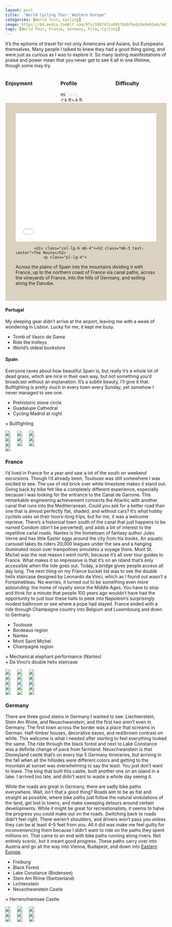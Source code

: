 ```yaml
---
layout: post
title:  "World Cycling Tour: Western Europe"
categories: [World Tour, Cycling]
image: https://64.media.tumblr.com/97cc593f4fca00576dbf6eb59e94b2eb/9d38c6a8b86410f9-b3/s500x750/5b7256dd5a7fcdf5cc6212e36b8702cd814d5c94.jpg
tags: [World Tour, France, Germany, Film, Cycling]
---
```


<article class="article-post"> 
			

 
<!--<script src="assets/js/popper.min.js"></script>
  <script src="bootstrap/js/bootstrap.min.js"></script>-->
  
 
 <!--Top Cards --> 
<section class="pt-4 pb-4" style="justify-content: center;">
    <p>
It’s the epitome of travel for not only Americans and Asians, but Europeans themselves. Many people I talked to knew they had a good thing going, and were just as curious as I was to explore it. So many lasting manifestations of praise and power mean that you never get to see it all in one lifetime, though some may try.
    </p>
   
 
<div class="columns mb-7 text-center"> 
     <div style="min-width: 30%;">
            <h3>Enjoyment</h3> 
            <span class="dot"></span>
            <span class="dot"></span>
            <span class="dot"></span>
            <span class="half-dot"></span>
        </div>
  
<div class="mr-4 ml-4" style="min-width: 30%;">
        <h3>Profile</h3> 
        <span> mi </span><span style="color:lightgray">( km)</span><br>
        <span>⭧ k ft⭨ k ft</span> 
    </div>

<div style="min-width: 30%;"> 
        <h3>Difficulty</h3>
        <span class="box"></span>
        <span class="not-box"></span>
        <span class="not-box"></span>
        <span class="not-box"></span>
    </div></div>

<!--Top Cards-->
<!--Route -->

<section style="margin-right: auto;margin-left: auto;">
    <div class="row mt-5" style="background-color: #dad2be;padding: 2rem"> 
        <div class="row gap-y">
            <div class="col-lg-6 mb-4" style="padding-bottom: 0;"> 
                <iframe width="100%" height="400px" frameborder="0" allowfullscreen allow="geolocation" src="//umap.openstreetmap.fr/en/map/my-first-amazing-world-explorer_269968?scaleControl=false&miniMap=false&scrollWheelZoom=true&zoomControl=null&editMode=disabled&moreControl=false&searchControl=false&tilelayersControl=false&embedControl=false&datalayersControl=false&onLoadPanel=none&captionBar=false&captionMenus=false&datalayers=667a8f22-be72-45cc-8dcc-d5bfdc19df56&fullscreenControl=true&locateControl=false&measureControl=false&editinosmControl=false&starControl=false&captionControl=false#5/43.564/-0.396"></iframe>
            </div>

            <div class="col-lg-6 mb-4"><h2 class="mb-3 text-center">The Route</h2>
                <p class="pl-lg-4">
Across the plains of Spain into the mountains dividing it with France, up to the northern coast of France via canal paths, across the vineyards of France, into the hills of Germany, and exiting along the Danube.
                </p> 
            </div>
        </div>
    </div>
</section>   

<!--Route -->  
<!-- Planning -->


<section class="mt-5 mb-3">
<h1>Portugal</h1>
<p>My sleeping gear didn&rsquo;t arrive at the airport, leaving me with a week of wondering in Lisbon. Lucky for me, it kept me busy.</p>
<ul><li>Tomb of Vasco de Gama</li>
<li>Ride the trolleys</li>
<li>World&rsquo;s oldest bookstore</li>
</ul>
<h1>Spain</h1>
<p>Everyone raves about how beautiful Spain is, but really it&rsquo;s a whole lot of dead grass, which are nice in their own way, but not something you&rsquo;d broadcast without an explanation. It&rsquo;s a subtle beauty, I&rsquo;ll give it that. Bullfighting is pretty much in every town every Sunday, yet somehow I never managed to see one.</p>
<ul><li>Prehistoric stone circle</li>
<li>Guadalupe Cathedral</li>
<li>Cycling Madrid at night</li>
</ul>
<p>&times; Bullfighting</p>

<div class="columns">
  <div class="img1"><a href="https://64.media.tumblr.com/97cc593f4fca00576dbf6eb59e94b2eb/9d38c6a8b86410f9-b3/s500x750/5b7256dd5a7fcdf5cc6212e36b8702cd814d5c94.jpg"><img class="glightbox" src="https://64.media.tumblr.com/97cc593f4fca00576dbf6eb59e94b2eb/9d38c6a8b86410f9-b3/s500x750/5b7256dd5a7fcdf5cc6212e36b8702cd814d5c94.jpg" /></a>
</div>
  <div class="img2"><a href="https://64.media.tumblr.com/4f0dc7541fe6a13a65132133beb85a0c/9d38c6a8b86410f9-f8/s500x750/c98e75618360b38262f7ef9ca40d64e806280a62.jpg"><img class="glightbox" src="https://64.media.tumblr.com/4f0dc7541fe6a13a65132133beb85a0c/9d38c6a8b86410f9-f8/s500x750/c98e75618360b38262f7ef9ca40d64e806280a62.jpg" /></a>
</div>
  <div class="img3"><a href="https://64.media.tumblr.com/b8829ed98a9863a271ffbe4d6d2dc318/9d38c6a8b86410f9-0d/s500x750/edd595edc4573a20588e98e63ccf4819ea59a80f.jpg"><img class="glightbox" src="https://64.media.tumblr.com/b8829ed98a9863a271ffbe4d6d2dc318/9d38c6a8b86410f9-0d/s500x750/edd595edc4573a20588e98e63ccf4819ea59a80f.jpg" /></a>

  </div>
  </div>
  
  <div class="columns">
  <div class="img1"><a href="https://64.media.tumblr.com/3b61198fb10796067ecf53da1dd4ace7/9d38c6a8b86410f9-ee/s500x750/8d6c82f34db01f5b2a772b5087b0d93ffc58d303.jpg"><img class="glightbox" src="https://64.media.tumblr.com/3b61198fb10796067ecf53da1dd4ace7/9d38c6a8b86410f9-ee/s500x750/8d6c82f34db01f5b2a772b5087b0d93ffc58d303.jpg" /></a>
</div>
  <div class="img2"><a href="https://64.media.tumblr.com/6dde3a7e61a6aa5b4ec4dbda25aa00cb/9d38c6a8b86410f9-a0/s500x750/b301d990fcca28a9218b62b898f9bcd6837b8b44.jpg"><img class="glightbox" src="https://64.media.tumblr.com/6dde3a7e61a6aa5b4ec4dbda25aa00cb/9d38c6a8b86410f9-a0/s500x750/b301d990fcca28a9218b62b898f9bcd6837b8b44.jpg" /></a>
</div>
  <div class="img3"><a href="https://64.media.tumblr.com/45b58c40df36ac9c2a8df4b46602a43d/9d38c6a8b86410f9-88/s500x750/fcdc9afbadcf499db387e1fcf70fa9f3b5a90438.jpg"><img class="glightbox" src="https://64.media.tumblr.com/45b58c40df36ac9c2a8df4b46602a43d/9d38c6a8b86410f9-88/s500x750/fcdc9afbadcf499db387e1fcf70fa9f3b5a90438.jpg" /></a>

  </div>
  </div>
  
  <div class="columns">
  <div class="img1"><a href="https://64.media.tumblr.com/ff5191a8f15fd3888043cefddcf3eed7/9d38c6a8b86410f9-e3/s500x750/0bb4bad23cc8689f5575970b9e194036a947672f.jpg"><img class="glightbox" src="https://64.media.tumblr.com/ff5191a8f15fd3888043cefddcf3eed7/9d38c6a8b86410f9-e3/s500x750/0bb4bad23cc8689f5575970b9e194036a947672f.jpg" /></a>
</div>
  <div class="img2"><a href="https://64.media.tumblr.com/7e3532946c9b03fb1ac0ca44e6c40c75/9d38c6a8b86410f9-8d/s500x750/42ddeb58be31672cd7550d4b60308baf7ad51c6e.jpg"><img class="glightbox" src="https://64.media.tumblr.com/7e3532946c9b03fb1ac0ca44e6c40c75/9d38c6a8b86410f9-8d/s500x750/42ddeb58be31672cd7550d4b60308baf7ad51c6e.jpg" /></a>
</div>
  <div class="img3"><a href="https://64.media.tumblr.com/f0a514d1e75d3aea771b6a092d837366/9d38c6a8b86410f9-ea/s500x750/ad83f795bbea8a6c40982f86099e957fe671d64e.jpg"><img class="glightbox" src="https://64.media.tumblr.com/f0a514d1e75d3aea771b6a092d837366/9d38c6a8b86410f9-ea/s500x750/ad83f795bbea8a6c40982f86099e957fe671d64e.jpg" /></a>
  </div>
  </div>
<a href="https://64.media.tumblr.com/993911c19d89bed1066a852b262daa0b/9d38c6a8b86410f9-12/s500x750/95154dee93df2f862e7558d0464ae14bade91e94.jpg"><img class="glightbox" src="https://64.media.tumblr.com/993911c19d89bed1066a852b262daa0b/9d38c6a8b86410f9-12/s500x750/95154dee93df2f862e7558d0464ae14bade91e94.jpg" /></a>
</section>

<h1>France</h1>
<p>I&rsquo;d lived in France for a year and saw a lot of the south on weekend excursions. Though I&rsquo;d already been, Toulouse was still somewhere I was excited to see. The use of red brick over white limestone makes it stand out. Going back by bike felt like a completely different experience, especially because I was looking for the entrance to the Canal de Garrone. This remarkable engineering achievement connects the Atlantic with another canal that runs into the Mediterranean. Could you ask for a better road than one that is almost perfectly flat, shaded, and without cars? It&rsquo;s what hobby cyclists uses on their hours-long trips, but for me, it was a welcome reprieve. There&rsquo;s a historical town south of the canal that just happens to be named Condom (don&rsquo;t be perverted), and adds a bit of interest to the repetitive canal roads. Nantes is the hometown of fantasy author Jules Verne and has little Easter eggs around the city from his books. An aquatic carousel takes its riders 20,000 leagues under the sea and a hanging illuminated moon over trampolines simulates a voyage there. Mont St. Michel was the real reason I went north, because it&rsquo;s all over tour guides to France. What makes it so impressive is that it&rsquo;s on an island that&rsquo;s only accessible when the tide goes out. Today, a bridge gives people access all day long. The next thing on my France bucket list was to see the double helix staircase designed by Leonardo da Vinci, which as I found out wasn&rsquo;t a Fontainebleau. No worries, it turned out to be something even more astounding: the home of royalty since the Middle Ages. You have to stop and think for a minute that people 100 years ago wouldn&rsquo;t have had the opportunity to just tour these halls to peek into Napoleon&rsquo;s surprisingly modest bathroom or see where a pope had stayed. France ended with a ride through Champagne country into Belgium and Luxembourg and down to Germany.</p>
<ul><li>Toulouse</li>
<li>Bordeaux region</li>
<li>Nantes</li>
<li>Mont Saint Michel</li>
<li>Champagne region</li>
</ul>
<p>&times; Mechanical elephant performance (Nantes)<br>&times; Da Vinci&rsquo;s double helix staircase</p>

<section class="p-1 jumbotron"> 
<div class="columns">
  <div class="img1"><img class="glightbox" src="https://64.media.tumblr.com/a8d51acb76d9f9065feaa78f54bf528c/c5d52787a4b36409-50/s500x750/61c5619a327ecb4d4bdda54c9bbf339b755daa8f.jpg" />
  </div>
  <div class="img2"><a href="https://64.media.tumblr.com/1aced9c49f1a7b4ba7f2fdd688ca7642/c5d52787a4b36409-7f/s500x750/e997177812a1c8cc9e51564740011a2cb026e993.jpg"><img class="glightbox" src="https://64.media.tumblr.com/a0846a152e99a1903a4552f0b8a7e8bc/c5d52787a4b36409-b1/s500x750/3cdacc032c638413a28af463b2b0e63c50b425fa.jpg" /></a>
  </div>
  <div class="img3"><a href="https://64.media.tumblr.com/1aced9c49f1a7b4ba7f2fdd688ca7642/c5d52787a4b36409-7f/s500x750/e997177812a1c8cc9e51564740011a2cb026e993.jpg"><img class="glightbox" src="https://64.media.tumblr.com/79b4e56c7af5ef3a309b8607beed6782/c5d52787a4b36409-5e/s500x750/34462abcb62d98608b307456901b2168676d9c45.jpg" /></a>

</div>
  </div>
  
  <div class="columns">
  <div class="img1"><a href="https://64.media.tumblr.com/1aced9c49f1a7b4ba7f2fdd688ca7642/c5d52787a4b36409-7f/s500x750/e997177812a1c8cc9e51564740011a2cb026e993.jpg"><img class="glightbox" src="https://64.media.tumblr.com/8620c9d5bf03a79f30e009e14e896a40/c5d52787a4b36409-d6/s500x750/83cbddad74da68feb7d9456818d898cdaaf5c32f.jpg" /></a>
  </div>
  <div class="img2"><a href="https://64.media.tumblr.com/1aced9c49f1a7b4ba7f2fdd688ca7642/c5d52787a4b36409-7f/s500x750/e997177812a1c8cc9e51564740011a2cb026e993.jpg"><img class="glightbox" src="https://64.media.tumblr.com/1aced9c49f1a7b4ba7f2fdd688ca7642/c5d52787a4b36409-7f/s500x750/e997177812a1c8cc9e51564740011a2cb026e993.jpg" /></a>
  </div>
  <div class="img3"><a href="https://64.media.tumblr.com/6c15c78a3e64dfd0c0b4c215467bb593/c5d52787a4b36409-94/s500x750/6b1d83cd08e39c0affdf173cbd9566fe788008fc.jpg"><img class="glightbox" src="https://64.media.tumblr.com/e42701158fa1ca24559f844d7ecfe3d6/c5d52787a4b36409-b3/s500x750/7525054bb8c0ecc8cb79285fe074012563075816.jpg" /></a>

</div>
  </div>
  
  <div class="columns">
  <div class="img1"><a href="https://64.media.tumblr.com/6c15c78a3e64dfd0c0b4c215467bb593/c5d52787a4b36409-94/s500x750/6b1d83cd08e39c0affdf173cbd9566fe788008fc.jpg"><img class="glightbox" src="https://64.media.tumblr.com/6c15c78a3e64dfd0c0b4c215467bb593/c5d52787a4b36409-94/s500x750/6b1d83cd08e39c0affdf173cbd9566fe788008fc.jpg" /></a>
  </div>
  <div class="img2"><a href="https://64.media.tumblr.com/e83d1443602ba086ac6704b82e67d2d2/c5d52787a4b36409-ac/s500x750/63c74926b18b29191d77e128cc530c872bd92cf0.jpg"><img class="glightbox" src="https://64.media.tumblr.com/e83d1443602ba086ac6704b82e67d2d2/c5d52787a4b36409-ac/s500x750/63c74926b18b29191d77e128cc530c872bd92cf0.jpg" /></a>
  </div>
  <div class="img3"><a href="https://64.media.tumblr.com/b7b70c7529e3b5cb594b52be23dd2a2a/c5d52787a4b36409-f2/s500x750/b3048f9ec79b1d868d56091b2326e262878dcfeb.jpg"><img class="glightbox" src="https://64.media.tumblr.com/8da3347f38c764d8feebc4b5b01b2e97/c5d52787a4b36409-a6/s500x750/d69817182cc087e61464be6795f56a332764ed8a.jpg" /></a>

</div>
  </div>
  
  <div class="columns">
  <div class="img1"><a href="https://64.media.tumblr.com/b7b70c7529e3b5cb594b52be23dd2a2a/c5d52787a4b36409-f2/s500x750/b3048f9ec79b1d868d56091b2326e262878dcfeb.jpg"><img class="glightbox" src="https://64.media.tumblr.com/b7b70c7529e3b5cb594b52be23dd2a2a/c5d52787a4b36409-f2/s500x750/b3048f9ec79b1d868d56091b2326e262878dcfeb.jpg" /></a>
  </div>
  <div class="img2"><a href="https://64.media.tumblr.com/a82149aaccd43a1110997869c39e11ee/c5d52787a4b36409-1d/s500x750/36d0d00a93c980b17af6f1778561e363e43f1abe.jpg"><img class="glightbox" src="https://64.media.tumblr.com/f2d714ce4ed19c0a69b4159f97bf0502/c5d52787a4b36409-6a/s500x750/8ad48eae2ea42c11b68eb4266086af0b18397a0b.jpg" /></a>
  </div>
  <div class="img3"><a href="https://64.media.tumblr.com/a82149aaccd43a1110997869c39e11ee/c5d52787a4b36409-1d/s500x750/36d0d00a93c980b17af6f1778561e363e43f1abe.jpg"><img class="glightbox" src="https://64.media.tumblr.com/a82149aaccd43a1110997869c39e11ee/c5d52787a4b36409-1d/s500x750/36d0d00a93c980b17af6f1778561e363e43f1abe.jpg" /></a>

</div>
  </div>
  
  <div class="columns">
  <div class="img1"><a href="https://64.media.tumblr.com/cfd8f508ff979e763607ce71d9f98179/c5d52787a4b36409-1f/s500x750/383ba66c0637d12c2f95507d2174811bfce708cb.jpg"><img class="glightbox" src="https://64.media.tumblr.com/cfd8f508ff979e763607ce71d9f98179/c5d52787a4b36409-1f/s500x750/383ba66c0637d12c2f95507d2174811bfce708cb.jpg" /></a>
  </div>
  <div class="img2"><a href="https://64.media.tumblr.com/f1c897f626c4abd63d53003eef4488a3/c5d52787a4b36409-45/s500x750/b198348413e130a98874401d1f7f310f34c93043.jpg"><img class="glightbox" src="https://64.media.tumblr.com/f1c897f626c4abd63d53003eef4488a3/c5d52787a4b36409-45/s500x750/b198348413e130a98874401d1f7f310f34c93043.jpg" /></a>
  </div>
  <div class="img3"><a href="https://64.media.tumblr.com/38749c3c7416556aed143f458059335b/c5d52787a4b36409-08/s500x750/f7ea66fee9976ab1c49a9fd01ceb27e978d2241e.jpg"><img class="glightbox" src="https://64.media.tumblr.com/38749c3c7416556aed143f458059335b/c5d52787a4b36409-08/s500x750/f7ea66fee9976ab1c49a9fd01ceb27e978d2241e.jpg" /></a>
</div>
  </div>
  </section>
  
<h1>Germany</h1>
<p>There are three good steins in Germany I wanted to see: Liechtenstein, Stein Am Rhine, and Neuschwanstein, and the first two aren&rsquo;t even in Germany. The first town across the border was a place that screams in German. Half-timber houses, decorative eaves, and red/brown contrast on white. This welcome is what I needed after starting to feel everything looked the same. The ride through the black forest and next to Lake Constance was a definite change of pace from farmland. Neuschwanstein is that Disneyland castle that&rsquo;s on every top 5 Germany itineraries, but arriving in the fall when all the hillsides were different colors and getting to the mountain at sunset was overwhelming to say the least. You just don&rsquo;t want to leave. The king that built this castle, built another one on an island in a lake. I arrived too late, and didn&rsquo;t want to waste a whole day seeing it.</p>
<p>While the roads are great in Germany, there are sadly bike paths everywhere. Wait, isn&rsquo;t that a good thing? Roads aim to be as flat and straight as possible, where bike paths just follow the natural undulations of the land, get lost in towns, and make sweeping detours around certain developments. While it might be great for recreationalists, it seems to halve the progress you could make out on the roads. Switching back to roads didn&rsquo;t feel right. There weren&rsquo;t shoulders, and drivers won&rsquo;t pass you unless they can be at least 4&ndash;5 feet from you. All it did was make me feel guilty for inconveniencing them because I didn&rsquo;t want to ride on the paths they spent millions on. That came to an end with bike paths running along rivers. Not entirely scenic, but it meant good progress. These paths carry over into Austria and go all the way into Vienna, Budapest, and down into <a href="https://daddyblondlegs.com//Guide-to-Cycling-Eastern-Europe/">Eastern Europe</a>.  </p>
<ul><li>Freiburg</li>
<li>Black Forest</li>
<li>Lake Constance (Bodensee)</li>
<li>Stein Am Rhine (Switzerland)</li>
<li>Lichtenstein</li>
<li>Neuschwanstein Castle</li>
</ul>
<p>&times; Herrenchiemsee Castle</p>

<section class="p-1 jumbotron"> 
  <div class="columns">
  <div class="img1"><a href="https://64.media.tumblr.com/ae9f6bc914dd4b9ff3cf084d72fe4bd3/9723b4eb1d29fdf2-4b/s500x750/17b189e1de664ca8948be75c436f2abfad925104.jpg"><img class="glightbox" src="https://64.media.tumblr.com/ae9f6bc914dd4b9ff3cf084d72fe4bd3/9723b4eb1d29fdf2-4b/s500x750/17b189e1de664ca8948be75c436f2abfad925104.jpg" /></a>
  </div>
  <div class="img2"><a href="https://64.media.tumblr.com/86c8991179b904ba11bb6b9059461c65/9723b4eb1d29fdf2-14/s500x750/5717c8f119d6a53c1dd513b1cd39c0cd1a15a4c6.jpg"><img class="glightbox" src="https://64.media.tumblr.com/86c8991179b904ba11bb6b9059461c65/9723b4eb1d29fdf2-14/s500x750/5717c8f119d6a53c1dd513b1cd39c0cd1a15a4c6.jpg" /></a>
  </div>
  <div class="img3"><a href="https://64.media.tumblr.com/4c0983a4513c31a2c5cb0d0d80268ce7/9723b4eb1d29fdf2-ff/s500x750/e48f789c1602b100f34b44b28f4639311115feb3.jpg"><img class="glightbox" src="https://64.media.tumblr.com/4c0983a4513c31a2c5cb0d0d80268ce7/9723b4eb1d29fdf2-ff/s500x750/e48f789c1602b100f34b44b28f4639311115feb3.jpg" /></a>

</div>
  </div>
  
  <div class="columns">
  <div class="img1"><a href="https://64.media.tumblr.com/1529812a3b3db155710fb79f5bdc528d/9723b4eb1d29fdf2-0b/s500x750/4b0b1ed4d4be4dd9b1d51dc563f5244947c56a67.jpg"><img class="glightbox" src="https://64.media.tumblr.com/1529812a3b3db155710fb79f5bdc528d/9723b4eb1d29fdf2-0b/s500x750/4b0b1ed4d4be4dd9b1d51dc563f5244947c56a67.jpg" /></a>
  </div>
  <div class="img2"><a href="https://64.media.tumblr.com/8db562ad4746d7c689f181c27ca649e2/9723b4eb1d29fdf2-2e/s500x750/62df41452248c7ac58b8a7d58a2f229714c18c07.jpg"><img class="glightbox" src="https://64.media.tumblr.com/8db562ad4746d7c689f181c27ca649e2/9723b4eb1d29fdf2-2e/s500x750/62df41452248c7ac58b8a7d58a2f229714c18c07.jpg" /></a>
  </div>
  <div class="img3"><a href="https://64.media.tumblr.com/252bdd538a448662ed23dc954e5769bf/9723b4eb1d29fdf2-03/s500x750/2d780a0b02cab55b80319bc6440dcf367cb64552.jpg"><img class="glightbox" src="https://64.media.tumblr.com/252bdd538a448662ed23dc954e5769bf/9723b4eb1d29fdf2-03/s500x750/2d780a0b02cab55b80319bc6440dcf367cb64552.jpg" /></a>

</div>
  </div>
  
  <div class="columns">
  <div class="img1"><a href="https://64.media.tumblr.com/4822513a87bc83946212921c5cc146e7/9723b4eb1d29fdf2-3c/s500x750/6c0e08ad07812d97afd9d31113abcde9a31fc8c0.jpg"><img class="glightbox" src="https://64.media.tumblr.com/4822513a87bc83946212921c5cc146e7/9723b4eb1d29fdf2-3c/s500x750/6c0e08ad07812d97afd9d31113abcde9a31fc8c0.jpg" /></a>
  </div>
  <div class="img2"><a href="https://64.media.tumblr.com/90598f3531c0d831c0a925aa64bd2ede/9723b4eb1d29fdf2-c0/s500x750/056f9d50154df92d9949962cfc566cac3528be50.jpg"><img class="glightbox" src="https://64.media.tumblr.com/90598f3531c0d831c0a925aa64bd2ede/9723b4eb1d29fdf2-c0/s500x750/056f9d50154df92d9949962cfc566cac3528be50.jpg" /></a>
  </div>
  <div class="img3"><a href="https://64.media.tumblr.com/421eb0a37e3338eec698bf5b7b094248/9723b4eb1d29fdf2-ad/s500x750/0d705baa68899b91c07a397bf0616d8fc2ef89a6.jpg"><img class="glightbox" src="https://64.media.tumblr.com/421eb0a37e3338eec698bf5b7b094248/9723b4eb1d29fdf2-ad/s500x750/0d705baa68899b91c07a397bf0616d8fc2ef89a6.jpg" /></a>
</div>
</div>
</section>




